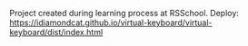 Project created during learning process at RSSchool.
Deploy: https://idiamondcat.github.io/virtual-keyboard/virtual-keyboard/dist/index.html
